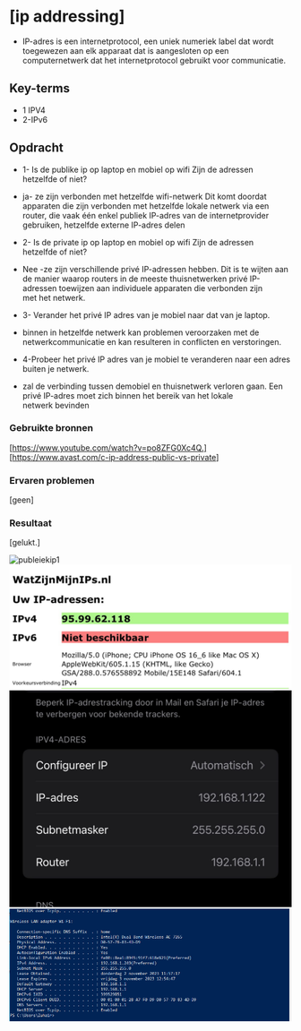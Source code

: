 # [ip addressing]
* IP-adres is een internetprotocol, een uniek numeriek label dat wordt toegewezen aan elk apparaat dat is aangesloten op een computernetwerk dat het internetprotocol gebruikt voor communicatie.
## Key-terms
 - 1 IPV4
 - 2-IPv6

## Opdracht
* 1- Is de publike ip op laptop en mobiel op wifi Zijn de adressen hetzelfde of niet?
- ja- ze zijn verbonden met hetzelfde wifi-netwerk  Dit komt doordat apparaten die zijn verbonden met hetzelfde lokale netwerk via een router, die vaak één enkel publiek IP-adres van de internetprovider gebruiken, hetzelfde externe IP-adres delen
* 2- Is de private ip op laptop en mobiel op wifi Zijn de adressen hetzelfde of niet?
- Nee -ze zijn  verschillende privé IP-adressen hebben. Dit is te wijten aan de manier waarop routers in de meeste thuisnetwerken privé IP-adressen toewijzen aan individuele apparaten die verbonden zijn met het netwerk.
* 3- Verander het privé IP adres van je mobiel naar dat van je laptop.
- binnen in hetzelfde netwerk kan problemen veroorzaken met de netwerkcommunicatie en kan resulteren in conflicten en verstoringen.
* 4-Probeer het privé IP adres van je mobiel te veranderen naar een adres buiten je netwerk.
- zal de verbinding tussen demobiel en  thuisnetwerk verloren gaan.
Een privé IP-adres moet zich binnen het bereik van het lokale netwerk bevinden
### Gebruikte bronnen
[https://www.youtube.com/watch?v=po8ZFG0Xc4Q.]
[https://www.avast.com/c-ip-address-public-vs-private]

### Ervaren problemen
[geen]

### Resultaat
[gelukt.]

![publeiekip1](/techgrounds-ZuhairBatha-main/techgrounds-ZuhairBatha/00_includes/Networking.png/networking%205.1.png)
![publeiekip2](../00_includes/Networking.png/networking%205.2.jpg)
![privateip1](.././00_includes/Networking.png/networking%205.3.jpg)
![privateip](../././00_includes/Networking.png/networking%205.4.png)

